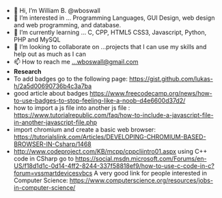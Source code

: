 - 👋 Hi, I’m William B. @wboswall
- 👀 I’m interested in ... Programming Languages, GUI Design, web design and web programming, and database.
- 🌱 I’m currently learning ... C, CPP, HTML5 CSS3, Javascript, Python, PHP and MySQL
- 💞️ I’m looking to collaborate on ...projects that I can use my skills and help out as much as I can
- 📫 How to reach me ...wboswall@gmail.com
- ******Research******
- To add badges go to the following page: https://gist.github.com/lukas-h/2a5d00690736b4c3a7ba
- good article about badges https://www.freecodecamp.org/news/how-to-use-badges-to-stop-feeling-like-a-noob-d4e6600d37d2/
- how to import a js file into another js file : https://www.tutorialrepublic.com/faq/how-to-include-a-javascript-file-in-another-javascript-file.php
- import chromium and create a basic web browser: https://tutorialslink.com/Articles/DEVELOPING-CHROMIUM-BASED-BROWSER-IN-Csharp/1468
- http://www.codeproject.com/KB/mcpp/cppcliintro01.aspx
 using C++ code in CSharp go to https://social.msdn.microsoft.com/Forums/en-US/f18d1d1c-0d14-4ff2-8244-337f58818ef9/how-to-use-c-code-in-c?forum=vssmartdevicesvbcs
 A very good link for people interested in Computer Science: https://www.computerscience.org/resources/jobs-in-computer-science/
<!---
wboswall/wboswall is a ✨ special ✨ repository because its `README.md` (this file) appears on your GitHub profile.
You can click the Preview link to take a look at your changes.
--->
